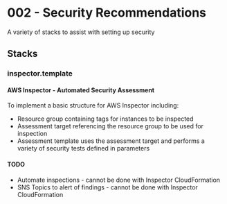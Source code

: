 # 002 - Security Recommendations
A variety of stacks to assist with setting up security

## Stacks
### inspector.template
#### AWS Inspector - Automated Security Assessment
To implement a basic structure for AWS Inspector including:
* Resource group containing tags for instances to be inspected
* Assessment target referencing the resource group to be used for inspection
* Assessment template uses the assessment target and performs a variety of security tests defined in parameters

#### TODO
* Automate inspections - cannot be done with Inspector CloudFormation
* SNS Topics to alert of findings - cannot be done with Inspector CloudFormation
